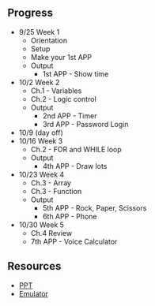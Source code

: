 
## Progress

- 9/25 Week 1
  - Orientation
  - Setup
  - Make your 1st APP
  - Output
    - 1st APP - Show time
- 10/2 Week 2
  - Ch.1 - Variables
  - Ch.2 - Logic control
  - Output
    - 2nd APP - Timer
    - 3rd APP - Password Login
- 10/9 (day off)
- 10/16 Week 3
  - Ch.2 - FOR and WHILE loop
  - Output
    - 4th APP - Draw lots
- 10/23 Week 4
  - Ch.3 - Array
  - Ch.3 - Function
  - Output
    - 5th APP - Rock, Paper, Scissors
    - 6th APP - Phone
- 10/30 Week 5
  - Ch.4 Review
  - 7th APP - Voice Calculator

## Resources

- [PPT](https://drive.google.com/open?id=0B2FrbAspq4P-QVA5eVlZNkVxU3M)
- [Emulator](http://appinventor.mit.edu/explore/ai2/setup-emulator.html)
